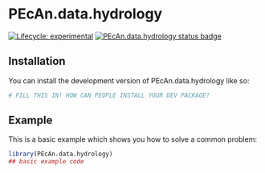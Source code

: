 
# PEcAn.data.hydrology

<!-- badges: start -->

[![Lifecycle: experimental](https://img.shields.io/badge/lifecycle-experimental-orange.svg)](https://lifecycle.r-lib.org/articles/stages.html#experimental)
[![PEcAn.data.hydrology status badge](https://pecanproject.r-universe.dev/badges/PEcAn.data.hydrology)](https://pecanproject.r-universe.dev/PEcAn.data.hydrology)

<!-- badges: end -->

## Installation

You can install the development version of PEcAn.data.hydrology like so:

``` r
# FILL THIS IN! HOW CAN PEOPLE INSTALL YOUR DEV PACKAGE?
```

## Example

This is a basic example which shows you how to solve a common problem:

``` r
library(PEcAn.data.hydrology)
## basic example code
```

